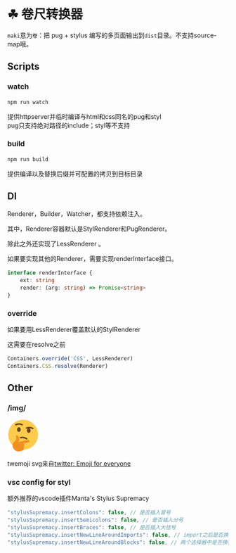 # ☘ 卷尺转换器

`maki`意为`卷`：把 pug + stylus 编写的多页面输出到`dist`目录。不支持source-map哦。



## Scripts

### watch

```bash
npm run watch
```

提供httpserver并临时编译与html和css同名的pug和styl    
pug只支持绝对路径的include；styl等不支持

### build

```bash
npm run build
```

提供编译以及替换后缀并可配置的拷贝到目标目录



## DI

Renderer，Builder，Watcher，都支持依赖注入。

其中，Renderer容器默认是StylRenderer和PugRenderer。

除此之外还实现了LessRenderer 。

如果要实现其他的Renderer，需要实现renderInterface接口。

```typescript
interface renderInterface {
    ext: string
    render: (arg: string) => Promise<string>
}
```

### override

如果要用LessRenderer覆盖默认的StylRenderer

这需要在resolve之前

```typescript
Containers.override('CSS', LessRenderer)
Containers.CSS.resolve(Renderer)
```



## Other

### /img/

![twemoji](./img/1f914.svg)

twemoji svg来自[twitter: Emoji for everyone](https://github.com/twitter/twemoji)

### vsc config for styl

额外推荐的vscode插件Manta's Stylus Supremacy

```js
"stylusSupremacy.insertColons": false, // 是否插入冒号
"stylusSupremacy.insertSemicolons": false, // 是否插入分号
"stylusSupremacy.insertBraces": false, // 是否插入大括号
"stylusSupremacy.insertNewLineAroundImports": false, // import之后是否换行
"stylusSupremacy.insertNewLineAroundBlocks": false, // 两个选择器中是否换行
```

